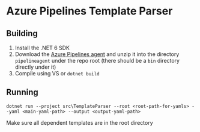 # Azure Pipelines Template Parser

## Building

1. Install the .NET 6 SDK
1. Download the [Azure Pipelines agent](https://github.com/microsoft/azure-pipelines-agent/releases) and unzip it into the directory `pipelineagent` under the repo root (there should be a `bin` directory directly under it)
1. Compile using VS or `dotnet build`

## Running

```
dotnet run --project src\TemplateParser --root <root-path-for-yamls> --yaml <main-yaml-path> --output <output-yaml-path>
```

Make sure all dependent templates are in the root directory
